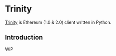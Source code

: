 # Trinity

[Trinity](https://github.com/ethereum/trinity) is Ethereum (1.0 & 2.0) client written in Python.

## Introduction

WIP